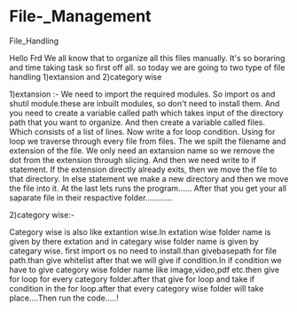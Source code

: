 # File-_Management


File_Handling

Hello Frd We all know that to organize all this files manually. 
It's so boraring and time taking task so first off all. so today we are going to two type of
file handling 1)extansion and 2)category wise



1)extansion :-
We need to import the required modules.
So import os and shutil module.these are inbuilt modules, so don't need to install them.
And you need to create a variable called path which takes input of the directory path that you want to organize.
And then create a variable called files.
Which consists of a list of lines.
Now write a for loop condition.
Using for loop we traverse through every file from files.
The we spilt the filename and extension of the file.
We only need an extansion name so we remove the dot from the extension through slicing.
And then we need write to if statement.
If the extension directly already exits, then we move the file to that directory.
In else statement we make a new directory and then we move the file into it.
At the last lets runs the program......
After that you get your all saparate file in their respactive folder............

2)category wise:-

Category wise is also like extantion wise.In extation wise folder name is given by there 
extation and in categary wise folder name is given by categary wise.
first import os no need to install.than givebasepath for file path.than give whitelist after 
that we will give if condition.In if condition we have to give category wise folder name 
like image,video,pdf etc.then give for loop for every category folder.after that give for 
loop and take if condition in the for loop.after that every category wise folder will take 
place....Then run the code.....!

